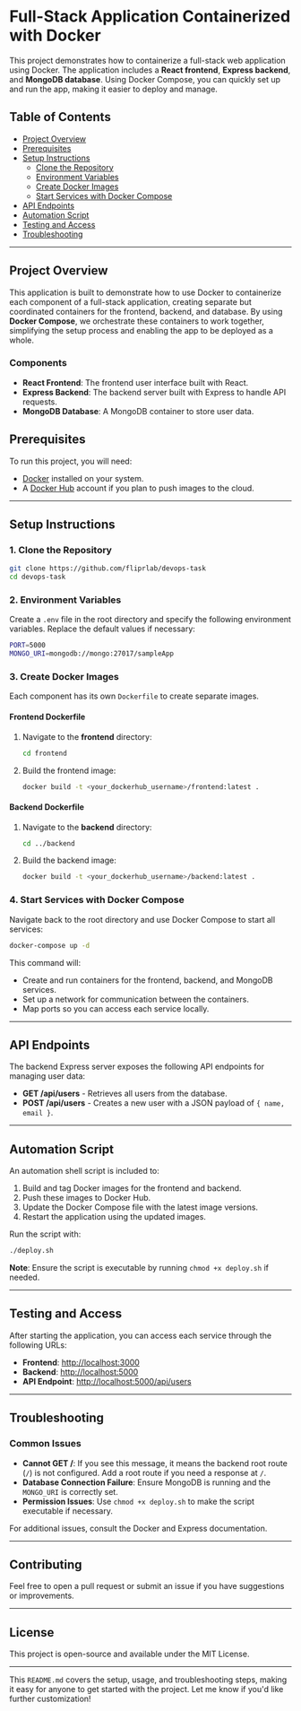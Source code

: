 
# **Full-Stack Application Containerized with Docker**

This project demonstrates how to containerize a full-stack web application using Docker. The application includes a **React frontend**, **Express backend**, and **MongoDB database**. Using Docker Compose, you can quickly set up and run the app, making it easier to deploy and manage.

## **Table of Contents**
- [Project Overview](#project-overview)
- [Prerequisites](#prerequisites)
- [Setup Instructions](#setup-instructions)
  - [Clone the Repository](#1-clone-the-repository)
  - [Environment Variables](#2-environment-variables)
  - [Create Docker Images](#3-create-docker-images)
  - [Start Services with Docker Compose](#4-start-services-with-docker-compose)
- [API Endpoints](#api-endpoints)
- [Automation Script](#automation-script)
- [Testing and Access](#testing-and-access)
- [Troubleshooting](#troubleshooting)

---

## **Project Overview**

This application is built to demonstrate how to use Docker to containerize each component of a full-stack application, creating separate but coordinated containers for the frontend, backend, and database. By using **Docker Compose**, we orchestrate these containers to work together, simplifying the setup process and enabling the app to be deployed as a whole.

### **Components**
- **React Frontend**: The frontend user interface built with React.
- **Express Backend**: The backend server built with Express to handle API requests.
- **MongoDB Database**: A MongoDB container to store user data.

## **Prerequisites**

To run this project, you will need:
- [Docker](https://www.docker.com/get-started) installed on your system.
- A [Docker Hub](https://hub.docker.com/) account if you plan to push images to the cloud.

---

## **Setup Instructions**

### 1. **Clone the Repository**

   ```bash
   git clone https://github.com/fliprlab/devops-task
   cd devops-task
   ```

### 2. **Environment Variables**

Create a `.env` file in the root directory and specify the following environment variables. Replace the default values if necessary:

   ```bash
   PORT=5000
   MONGO_URI=mongodb://mongo:27017/sampleApp
   ```

### 3. **Create Docker Images**

Each component has its own `Dockerfile` to create separate images.

#### **Frontend Dockerfile**

1. Navigate to the **frontend** directory:
   ```bash
   cd frontend
   ```

2. Build the frontend image:
   ```bash
   docker build -t <your_dockerhub_username>/frontend:latest .
   ```

#### **Backend Dockerfile**

1. Navigate to the **backend** directory:
   ```bash
   cd ../backend
   ```

2. Build the backend image:
   ```bash
   docker build -t <your_dockerhub_username>/backend:latest .
   ```

### 4. **Start Services with Docker Compose**

Navigate back to the root directory and use Docker Compose to start all services:

```bash
docker-compose up -d
```

This command will:
- Create and run containers for the frontend, backend, and MongoDB services.
- Set up a network for communication between the containers.
- Map ports so you can access each service locally.

---

## **API Endpoints**

The backend Express server exposes the following API endpoints for managing user data:

- **GET /api/users** - Retrieves all users from the database.
- **POST /api/users** - Creates a new user with a JSON payload of `{ name, email }`.

---

## **Automation Script**

An automation shell script is included to:
1. Build and tag Docker images for the frontend and backend.
2. Push these images to Docker Hub.
3. Update the Docker Compose file with the latest image versions.
4. Restart the application using the updated images.

Run the script with:
```bash
./deploy.sh
```

**Note**: Ensure the script is executable by running `chmod +x deploy.sh` if needed.

---

## **Testing and Access**

After starting the application, you can access each service through the following URLs:

- **Frontend**: [http://localhost:3000](http://localhost:3000)
- **Backend**: [http://localhost:5000](http://localhost:5000)
- **API Endpoint**: [http://localhost:5000/api/users](http://localhost:5000/api/users)

---

## **Troubleshooting**

### **Common Issues**

- **Cannot GET /**: If you see this message, it means the backend root route (`/`) is not configured. Add a root route if you need a response at `/`.
- **Database Connection Failure**: Ensure MongoDB is running and the `MONGO_URI` is correctly set.
- **Permission Issues**: Use `chmod +x deploy.sh` to make the script executable if necessary.

For additional issues, consult the Docker and Express documentation.

---

## **Contributing**

Feel free to open a pull request or submit an issue if you have suggestions or improvements.

---

## **License**

This project is open-source and available under the MIT License.

---

This `README.md` covers the setup, usage, and troubleshooting steps, making it easy for anyone to get started with the project. Let me know if you'd like further customization!
